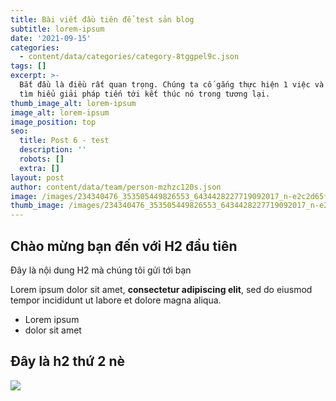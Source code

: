 ```yaml
---
title: Bài viết đầu tiên để test sản blog
subtitle: lorem-ipsum
date: '2021-09-15'
categories:
  - content/data/categories/category-8tggpel9c.json
tags: []
excerpt: >-
  Bắt đầu là điều rất quan trọng. Chúng ta cố gắng thực hiện 1 việc và bắt đầu
  tìm hiểu giải pháp tiến tới kết thúc nó trong tương lại.
thumb_image_alt: lorem-ipsum
image_alt: lorem-ipsum
image_position: top
seo:
  title: Post 6 - test
  description: ''
  robots: []
  extra: []
layout: post
author: content/data/team/person-mzhzc120s.json
image: /images/234340476_353505449826553_6434428227719092017_n-e2c2d65f.jpg
thumb_image: /images/234340476_353505449826553_6434428227719092017_n-e2c2d65f.jpg
---
```

## Chào mừng bạn đến với H2 đầu tiên

Đây là nội dung H2 mà chúng tôi gửi tới bạn

Lorem ipsum dolor sit amet, **consectetur adipiscing elit**, sed do eiusmod tempor incididunt ut labore et dolore magna aliqua.

*   Lorem ipsum
*   dolor sit amet

## Đây là h2 thứ 2 nè

![](/images/234340476\_353505449826553\_6434428227719092017\_n.jpg)
